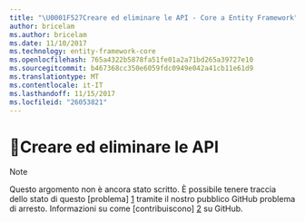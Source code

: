 ```yaml
---
title: "\U0001F527Creare ed eliminare le API - Core a Entity Framework"
author: bricelam
ms.author: bricelam
ms.date: 11/10/2017
ms.technology: entity-framework-core
ms.openlocfilehash: 765a4322b5878fa51fe01a2a71bd265a39727e10
ms.sourcegitcommit: b467368cc350e6059fdc0949e042a41cb11e61d9
ms.translationtype: MT
ms.contentlocale: it-IT
ms.lasthandoff: 11/15/2017
ms.locfileid: "26053821"
---
```

# <a name="-create-and-drop-apis"></a>🔧Creare ed eliminare le API

> [!NOTE]
> Questo argomento non è ancora stato scritto. È possibile tenere traccia dello stato di questo [problema] [ 1] tramite il nostro pubblico GitHub problema di arresto. Informazioni su come [contribuiscono] [ 2] su GitHub.


  [1]: https://github.com/aspnet/EntityFramework.Docs/issues/549
  [2]: https://github.com/aspnet/EntityFramework.Docs/blob/master/CONTRIBUTING.md

